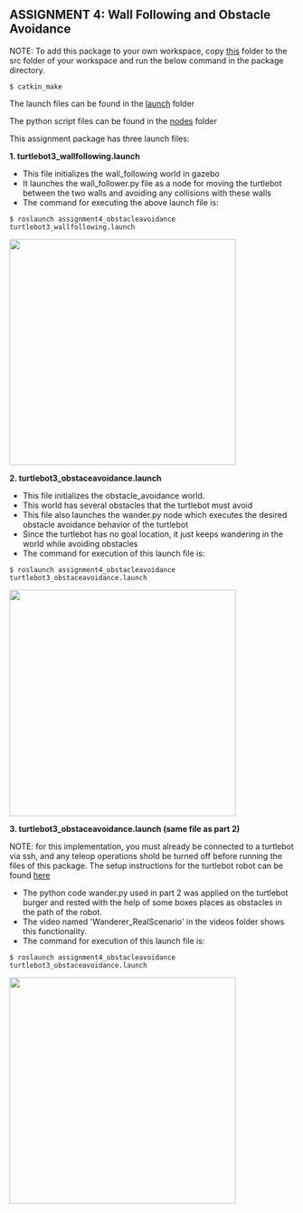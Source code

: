 ## ASSIGNMENT 4: Wall Following and Obstacle Avoidance

NOTE: To add this package to your own workspace, copy [this](https://github.com/shorane/ROS_Autonomous_TurtleBot/tree/master/AuE893_spring20_Shubham_Horane/src/assignment4_obstacleavoidance) folder to the src folder of your workspace and run the below command in the package directory.
```
$ catkin_make
```

The launch files can be found in the [launch](https://github.com/shorane/ROS_Autonomous_TurtleBot/tree/master/AuE893_spring20_Shubham_Horane/src/assignment4_obstacleavoidance/src/launch) folder

The python script files can be found in the [nodes](https://github.com/shorane/ROS_Autonomous_TurtleBot/tree/master/AuE893_spring20_Shubham_Horane/src/assignment4_obstacleavoidance/src/nodes) folder

This assignment package has three launch files:

**1. turtlebot3_wallfollowing.launch**

- This file initializes the wall_following world in gazebo
- It launches the wall_follower.py file as a node for moving the turtlebot between the two walls and avoiding any collisions with these walls
- The command for executing the above launch file is:
```
$ roslaunch assignment4_obstacleavoidance turtlebot3_wallfollowing.launch 
```
<img src="https://github.com/shorane/ROS_Autonomous_TurtleBot/blob/master/AuE893_spring20_Shubham_Horane/src/assignment4_obstacleavoidance/videos/Wall-Gazebo.gif" height="400" />

**2. turtlebot3_obstaceavoidance.launch**

- This file initializes the obstacle_avoidance world.
- This world has several obstacles that the turtlebot must avoid
- This file also launches the wander.py node which executes the desired obstacle avoidance behavior of the turtlebot
- Since the turtlebot has no goal location, it just keeps wandering in the world while avoiding obstacles
- The command for execution of this launch file is:
```
$ roslaunch assignment4_obstacleavoidance turtlebot3_obstaceavoidance.launch 
```
<img src="https://github.com/shorane/ROS_Autonomous_TurtleBot/blob/master/AuE893_spring20_Shubham_Horane/src/assignment4_obstacleavoidance/videos/Gazebo-wanderer.gif" height="400" />

**3. turtlebot3_obstaceavoidance.launch   (same file as part 2)**

NOTE: for this implementation, you must already be connected to a turtlebot via ssh, and any teleop operations shold be turned off before running the files of this package. The setup instructions for the turtlebot robot can be found [here](https://emanual.robotis.com/docs/en/platform/turtlebot3/overview/)

- The python code wander.py used in part 2 was applied on the turtlebot burger and rested with the help of some boxes places as obstacles in the path of the robot.
- The video named 'Wanderer_RealScenario' in the videos folder shows this functionality.
- The command for execution of this launch file is:
```
$ roslaunch assignment4_obstacleavoidance turtlebot3_obstaceavoidance.launch
```

<img src="https://github.com/shorane/ROS_Autonomous_TurtleBot/blob/master/AuE893_spring20_Shubham_Horane/src/assignment4_obstacleavoidance/videos/TB_wanderer.gif" height="400" />










